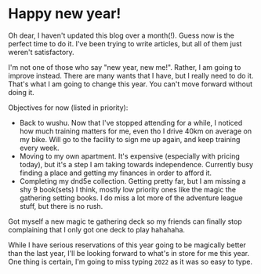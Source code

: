# Happy new year!

Oh dear, I haven't updated this blog over a month(!). Guess now is the perfect
time to do it. I've been trying to write articles, but all of them just weren't
satisfactory.

I'm not one of those who say "new year, new me!". Rather, I am going to improve
instead. There are many wants that I have, but I really need to do it. That's
what I am going to change this year. You can't move forward without doing it.

Objectives for now (listed in priority):

- Back to wushu. Now that I've stopped attending for a while, I noticed how
  much training matters for me, even tho I drive 40km on average on my bike.
  Will go to the facility to sign me up again, and keep training every week.
- Moving to my own apartment. It's expensive (especially with pricing today),
  but it's a step I am taking towards independence. Currently busy finding a
  place and getting my finances in order to afford it.
- Completing my dnd5e collection. Getting pretty far, but I am missing a shy
  9 book(sets) I think, mostly low priority ones like the magic the gathering
  setting books. I do miss a lot more of the adventure league stuff, but there
  is no rush.

Got myself a new magic te gathering deck so my friends can finally stop
complaining that I only got one deck to play hahahaha.

While I have serious reservations of this year going to be magically better
than the last year, I'll be looking forward to what's in store for me this
year. One thing is certain, I'm going to miss typing `2022` as it was so easy
to type.